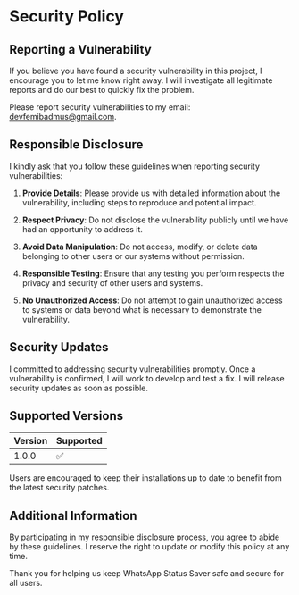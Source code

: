 # Security Policy

## Reporting a Vulnerability

If you believe you have found a security vulnerability in this project, I encourage you to let me know right away. I will investigate all legitimate reports and do our best to quickly fix the problem.

Please report security vulnerabilities to my email: [devfemibadmus@gmail.com](mailto:devfemibadmus@gmail.com).

## Responsible Disclosure

I kindly ask that you follow these guidelines when reporting security vulnerabilities:

1. **Provide Details**: Please provide us with detailed information about the vulnerability, including steps to reproduce and potential impact.

2. **Respect Privacy**: Do not disclose the vulnerability publicly until we have had an opportunity to address it.

3. **Avoid Data Manipulation**: Do not access, modify, or delete data belonging to other users or our systems without permission.

4. **Responsible Testing**: Ensure that any testing you perform respects the privacy and security of other users and systems.

5. **No Unauthorized Access**: Do not attempt to gain unauthorized access to systems or data beyond what is necessary to demonstrate the vulnerability.

## Security Updates

I committed to addressing security vulnerabilities promptly. Once a vulnerability is confirmed, I will work to develop and test a fix. I will release security updates as soon as possible.

## Supported Versions

| Version | Supported          |
| ------- | ------------------ |
| 1.0.0   | :white_check_mark: |

Users are encouraged to keep their installations up to date to benefit from the latest security patches.

## Additional Information

By participating in my responsible disclosure process, you agree to abide by these guidelines. I reserve the right to update or modify this policy at any time. 

Thank you for helping us keep WhatsApp Status Saver safe and secure for all users.

